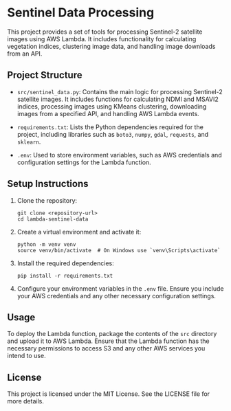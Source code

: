 # Sentinel Data Processing

This project provides a set of tools for processing Sentinel-2 satellite images using AWS Lambda. It includes functionality for calculating vegetation indices, clustering image data, and handling image downloads from an API.

## Project Structure

- `src/sentinel_data.py`: Contains the main logic for processing Sentinel-2 satellite images. It includes functions for calculating NDMI and MSAVI2 indices, processing images using KMeans clustering, downloading images from a specified API, and handling AWS Lambda events.
  
- `requirements.txt`: Lists the Python dependencies required for the project, including libraries such as `boto3`, `numpy`, `gdal`, `requests`, and `sklearn`.

- `.env`: Used to store environment variables, such as AWS credentials and configuration settings for the Lambda function.

## Setup Instructions

1. Clone the repository:
   ```
   git clone <repository-url>
   cd lambda-sentinel-data
   ```

2. Create a virtual environment and activate it:
   ```
   python -m venv venv
   source venv/bin/activate  # On Windows use `venv\Scripts\activate`
   ```

3. Install the required dependencies:
   ```
   pip install -r requirements.txt
   ```

4. Configure your environment variables in the `.env` file. Ensure you include your AWS credentials and any other necessary configuration settings.

## Usage

To deploy the Lambda function, package the contents of the `src` directory and upload it to AWS Lambda. Ensure that the Lambda function has the necessary permissions to access S3 and any other AWS services you intend to use.

## License

This project is licensed under the MIT License. See the LICENSE file for more details.